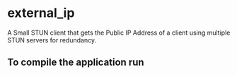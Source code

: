 # external_ip
A Small STUN client that gets the Public IP Address of a client using multiple STUN servers for redundancy.

## To compile the application run


